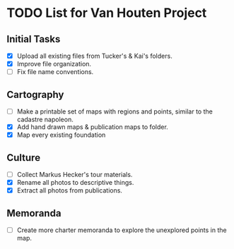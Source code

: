 # TODO List for Van Houten Project

## Initial Tasks
- [x] Upload all existing files from Tucker's & Kai's folders.
- [x] Improve file organization.
- [ ] Fix file name conventions.

## Cartography
- [ ] Make a printable set of maps with regions and points, similar to the cadastre napoleon.
- [x] Add hand drawn maps & publication maps to folder.
- [x] Map every existing foundation

## Culture
- [ ] Collect Markus Hecker's tour materials.
- [x] Rename all photos to descriptive things.
- [x] Extract all photos from publications.

## Memoranda
- [ ] Create more charter memoranda to explore the unexplored points in the map.